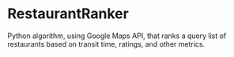 # RestaurantRanker
Python algorithm, using Google Maps API, that ranks a query list of restaurants based on transit time, ratings, and other metrics.
